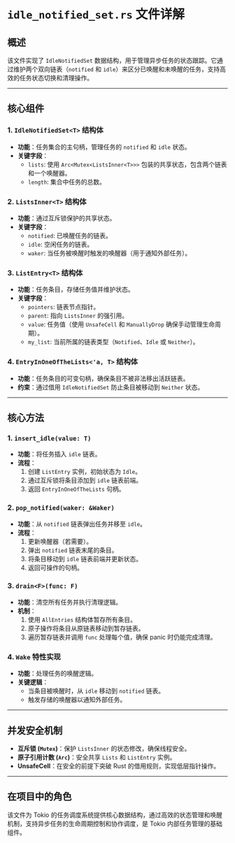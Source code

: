 # `idle_notified_set.rs` 文件详解

## 概述
该文件实现了 `IdleNotifiedSet` 数据结构，用于管理异步任务的状态跟踪。它通过维护两个双向链表（`notified` 和 `idle`）来区分已唤醒和未唤醒的任务，支持高效的任务状态切换和清理操作。

---

## 核心组件

### 1. `IdleNotifiedSet<T>` 结构体
- **功能**：任务集合的主句柄，管理任务的 `notified` 和 `idle` 状态。
- **关键字段**：
  - `lists`: 使用 `Arc<Mutex<ListsInner<T>>>` 包装的共享状态，包含两个链表和一个唤醒器。
  - `length`: 集合中任务的总数。

### 2. `ListsInner<T>` 结构体
- **功能**：通过互斥锁保护的共享状态。
- **关键字段**：
  - `notified`: 已唤醒任务的链表。
  - `idle`: 空闲任务的链表。
  - `waker`: 当任务被唤醒时触发的唤醒器（用于通知外部任务）。

### 3. `ListEntry<T>` 结构体
- **功能**：任务条目，存储任务值并维护状态。
- **关键字段**：
  - `pointers`: 链表节点指针。
  - `parent`: 指向 `ListsInner` 的强引用。
  - `value`: 任务值（使用 `UnsafeCell` 和 `ManuallyDrop` 确保手动管理生命周期）。
  - `my_list`: 当前所属的链表类型（`Notified`、`Idle` 或 `Neither`）。

### 4. `EntryInOneOfTheLists<'a, T>` 结构体
- **功能**：任务条目的可变句柄，确保条目不被非法移出活跃链表。
- **约束**：通过借用 `IdleNotifiedSet` 防止条目被移动到 `Neither` 状态。

---

## 核心方法

### 1. `insert_idle(value: T)`
- **功能**：将任务插入 `idle` 链表。
- **流程**：
  1. 创建 `ListEntry` 实例，初始状态为 `Idle`。
  2. 通过互斥锁将条目添加到 `idle` 链表前端。
  3. 返回 `EntryInOneOfTheLists` 句柄。

### 2. `pop_notified(waker: &Waker)`
- **功能**：从 `notified` 链表弹出任务并移至 `idle`。
- **流程**：
  1. 更新唤醒器（若需要）。
  2. 弹出 `notified` 链表末尾的条目。
  3. 将条目移动到 `idle` 链表前端并更新状态。
  4. 返回可操作的句柄。

### 3. `drain<F>(func: F)`
- **功能**：清空所有任务并执行清理逻辑。
- **机制**：
  1. 使用 `AllEntries` 结构体暂存所有条目。
  2. 原子操作将条目从原链表移动到暂存链表。
  3. 遍历暂存链表并调用 `func` 处理每个值，确保 panic 时仍能完成清理。

### 4. `Wake` 特性实现
- **功能**：处理任务的唤醒逻辑。
- **关键逻辑**：
  - 当条目被唤醒时，从 `idle` 移动到 `notified` 链表。
  - 触发存储的唤醒器以通知外部任务。

---

## 并发安全机制
- **互斥锁 (`Mutex`)**：保护 `ListsInner` 的状态修改，确保线程安全。
- **原子引用计数 (`Arc`)**：安全共享 `Lists` 和 `ListEntry` 实例。
- **UnsafeCell**：在安全的前提下突破 Rust 的借用规则，实现低层指针操作。

---

## 在项目中的角色
该文件为 Tokio 的任务调度系统提供核心数据结构，通过高效的状态管理和唤醒机制，支持异步任务的生命周期控制和协作调度，是 Tokio 内部任务管理的基础组件。
